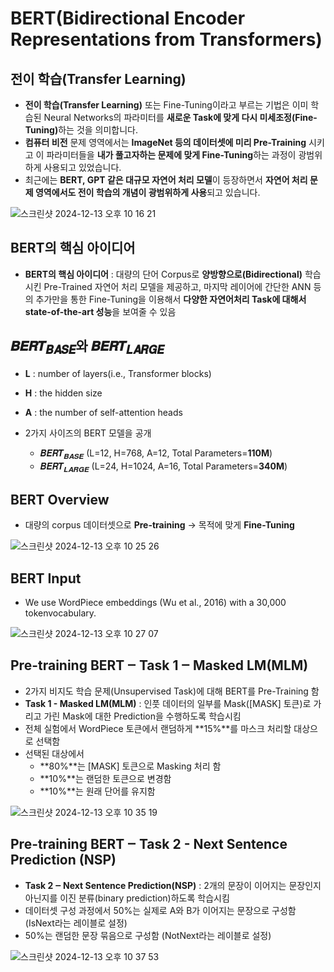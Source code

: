 # BERT(Bidirectional Encoder Representations from Transformers)

## 전이 학습(Transfer Learning)

- <b>전이 학습(Transfer Learning)</b> 또는 Fine-Tuning이라고 부르는 기법은 이미 학습된 Neural Networks의 파라미터를 <b>새로운 Task에 맞게 다시 미세조정(Fine-Tuning)</b>하는 것을 의미합니다.
- **컴퓨터 비전** 문제 영역에서는 **ImageNet 등의 데이터셋에 미리 Pre-Training** 시키고 이 파라미터들을 **내가 풀고자하는 문제에 맞게 Fine-Tuning**하는 과정이 광범위하게 사용되고 있었습니다.
- 최근에는 **BERT, GPT 같은 대규모 자연어 처리 모델**이 등장하면서 **자연어 처리 문제 영역에서도 전이 학습의 개념이 광범위하게 사용**되고 있습니다.

![스크린샷 2024-12-13 오후 10 16 21](https://github.com/user-attachments/assets/b9193574-28b2-401e-8e4a-78413f4d732d)

## BERT의 핵심 아이디어

- **BERT의 핵심 아이디어** : 대량의 단어 Corpus로 <b>양방향으로(Bidirectional)</b> 학습시킨 Pre-Trained 자연어 처리 모델을 제공하고, 마지막 레이어에 간단한 ANN 등의 추가만을 통한 Fine-Tuning을 이용해서 **다양한 자연어처리 Task에 대해서 state-of-the-art 성능**을 보여줄 수 있음

## 𝑩𝑬𝑹𝑻<sub>𝑩𝑨𝑺𝑬</sub>와 𝑩𝑬𝑹𝑻<sub>𝑳𝑨𝑹𝑮𝑬</sub>

- **L** : number of layers(i.e., Transformer blocks)
- **H** : the hidden size
- **A** : the number of self-attention heads

- 2가지 사이즈의 BERT 모델을 공개
  - 𝑩𝑬𝑹𝑻<sub>𝑩𝑨𝑺𝑬</sub> (L=12, H=768, A=12, Total Parameters=**110M**)
  - 𝑩𝑬𝑹𝑻<sub>𝑳𝑨𝑹𝑮𝑬</sub> (L=24, H=1024, A=16, Total Parameters=**340M**)

## BERT Overview

- 대량의 corpus 데이터셋으로 **Pre-training** -> 목적에 맞게 **Fine-Tuning**

![스크린샷 2024-12-13 오후 10 25 26](https://github.com/user-attachments/assets/5fea2877-8523-441c-a546-b1eadf02d171)

## BERT Input

- We use WordPiece embeddings (Wu et al., 2016) with a 30,000 tokenvocabulary.

![스크린샷 2024-12-13 오후 10 27 07](https://github.com/user-attachments/assets/ddf4ef96-cff5-493c-b21f-e09e97425a6d)

## Pre-training BERT ‒ Task 1 ‒ Masked LM(MLM)

- 2가지 비지도 학습 문제(Unsupervised Task)에 대해 BERT를 Pre-Training 함
- <b>Task 1 - Masked LM(MLM)</b> : 인풋 데이터의 일부를 Mask(\[MASK\] 토큰)로 가리고 가린 Mask에 대한 Prediction을 수행하도록 학습시킴
- 전체 실험에서 WordPiece 토큰에서 랜덤하게 **15%**를 마스크 처리할 대상으로 선택함
- 선택된 대상에서
  - **80%**는 \[MASK\] 토큰으로 Masking 처리 함
  - **10%**는 랜덤한 토큰으로 변경함
  - **10%**는 원래 단어를 유지함

![스크린샷 2024-12-13 오후 10 35 19](https://github.com/user-attachments/assets/c6aa9b0c-da8f-43f3-8eff-bb3dc3159a43)

## Pre-training BERT ‒ Task 2 - Next Sentence Prediction (NSP)
- <b>Task 2 ‒ Next Sentence Prediction(NSP)</b> : 2개의 문장이 이어지는 문장인지 아닌지를 이진 분류(binary prediction)하도록 학습시킴
- 데이터셋 구성 과정에서 50%는 실제로 A와 B가 이어지는 문장으로 구성함 (IsNext라는 레이블로 설정)
- 50%는 랜덤한 문장 묶음으로 구성함 (NotNext라는 레이블로 설정)

![스크린샷 2024-12-13 오후 10 37 53](https://github.com/user-attachments/assets/05911c38-49a3-4330-a0cb-8641d47d97ab)




